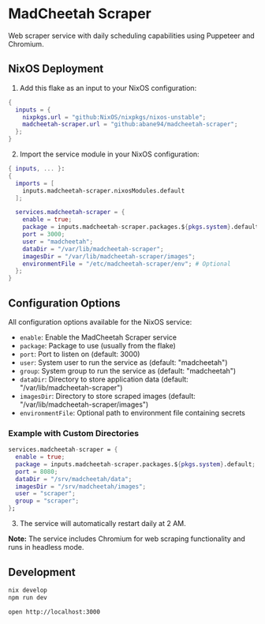 # MadCheetah Scraper

Web scraper service with daily scheduling capabilities using Puppeteer and Chromium.

## NixOS Deployment

1. Add this flake as an input to your NixOS configuration:

```nix
{
  inputs = {
    nixpkgs.url = "github:NixOS/nixpkgs/nixos-unstable";
    madcheetah-scraper.url = "github:abane94/madcheetah-scraper";
  };
}
```

2. Import the service module in your NixOS configuration:

```nix
{ inputs, ... }:
{
  imports = [
    inputs.madcheetah-scraper.nixosModules.default
  ];

  services.madcheetah-scraper = {
    enable = true;
    package = inputs.madcheetah-scraper.packages.${pkgs.system}.default;
    port = 3000;
    user = "madcheetah";
    dataDir = "/var/lib/madcheetah-scraper";
    imagesDir = "/var/lib/madcheetah-scraper/images";
    environmentFile = "/etc/madcheetah-scraper/env"; # Optional
  };
}
```

## Configuration Options

All configuration options available for the NixOS service:

- `enable`: Enable the MadCheetah Scraper service
- `package`: Package to use (usually from the flake)
- `port`: Port to listen on (default: 3000)
- `user`: System user to run the service as (default: "madcheetah")
- `group`: System group to run the service as (default: "madcheetah")
- `dataDir`: Directory to store application data (default: "/var/lib/madcheetah-scraper")
- `imagesDir`: Directory to store scraped images (default: "/var/lib/madcheetah-scraper/images")
- `environmentFile`: Optional path to environment file containing secrets

### Example with Custom Directories

```nix
services.madcheetah-scraper = {
  enable = true;
  package = inputs.madcheetah-scraper.packages.${pkgs.system}.default;
  port = 8080;
  dataDir = "/srv/madcheetah/data";
  imagesDir = "/srv/madcheetah/images";
  user = "scraper";
  group = "scraper";
};
```

3. The service will automatically restart daily at 2 AM.

**Note:** The service includes Chromium for web scraping functionality and runs in headless mode.

## Development

```bash
nix develop
npm run dev
```

```
open http://localhost:3000
```
